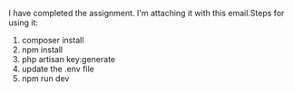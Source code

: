 I have completed the assignment. I'm attaching it with this email.Steps for using it:
1. composer install
2. npm install
3. php artisan key:generate
4. update the .env file
5. npm run dev
